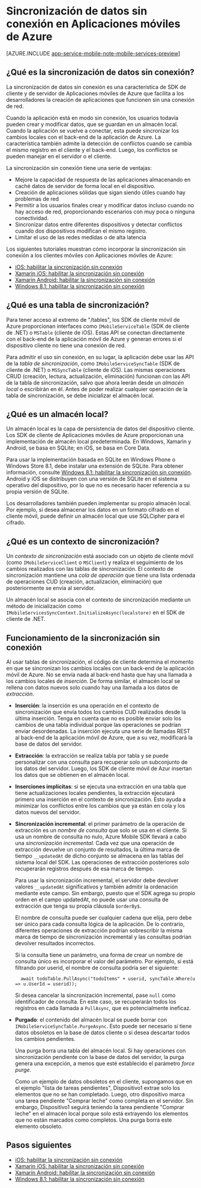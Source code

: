 <properties
	pageTitle="Sincronización de datos sin conexión en Aplicaciones móviles de Azure | Microsoft Azure"
	description="Referencia e información general conceptual de la característica de sincronización de datos sin conexión para Aplicaciones móviles de Azure"
	documentationCenter="windows"
	authors="wesmc7777"
	manager="dwrede"
	editor=""
	services="app-service\mobile"/>

<tags
	ms.service="app-service-mobile"
	ms.workload="mobile"
	ms.tgt_pltfrm="na"
	ms.devlang="multiple"
	ms.topic="article"
	ms.date="08/11/2015"
	ms.author="wesmc"/>

# Sincronización de datos sin conexión en Aplicaciones móviles de Azure

[AZURE.INCLUDE [app-service-mobile-note-mobile-services-preview](../../includes/app-service-mobile-note-mobile-services-preview.md)]

## ¿Qué es la sincronización de datos sin conexión?

La sincronización de datos sin conexión es una característica de SDK de cliente y de servidor de Aplicaciones móviles de Azure que facilita a los desarrolladores la creación de aplicaciones que funcionen sin una conexión de red.

Cuando la aplicación está en modo sin conexión, los usuarios todavía pueden crear y modificar datos, que se guardan en un almacén local. Cuando la aplicación se vuelve a conectar, esta puede sincronizar los cambios locales con el back-end de la aplicación de Azure. La característica también admite la detección de conflictos cuando se cambia el mismo registro en el cliente y el back-end. Luego, los conflictos se pueden manejar en el servidor o el cliente.

La sincronización sin conexión tiene una serie de ventajas:

* Mejore la capacidad de respuesta de las aplicaciones almacenando en caché datos de servidor de forma local en el dispositivo.
* Creación de aplicaciones sólidas que sigan siendo útiles cuando hay problemas de red
* Permitir a los usuarios finales crear y modificar datos incluso cuando no hay acceso de red, proporcionando escenarios con muy poca o ninguna conectividad.
* Sincronizar datos entre diferentes dispositivos y detectar conflictos cuando dos dispositivos modifican el mismo registro.
* Limitar el uso de las redes medidas o de alta latencia

Los siguientes tutoriales muestran cómo incorporar la sincronización sin conexión a los clientes móviles con Aplicaciones móviles de Azure:

* [iOS: habilitar la sincronización sin conexión]			
* [Xamarin iOS: habilitar la sincronización sin conexión]	
* [Xamarin Android: habilitar la sincronización sin conexión]
* [Windows 8.1: habilitar la sincronización sin conexión]	

## ¿Qué es una tabla de sincronización?

Para tener acceso al extremo de "/tables", los SDK de cliente móvil de Azure proporcionan interfaces como `IMobileServiceTable` (SDK de cliente de .NET) o `MSTable` (cliente de iOS). Estas API se conectan directamente con el back-end de la aplicación móvil de Azure y generan errores si el dispositivo cliente no tiene una conexión de red.

Para admitir el uso sin conexión, en su lugar, la aplicación debe usar las API de la *tabla de sincronización*, como `IMobileServiceSyncTable` (SDK de cliente de .NET) o `MSSyncTable` (cliente de iOS). Las mismas operaciones CRUD (creación, lectura, actualización, eliminación) funcionan con las API de la tabla de sincronización, salvo que ahora leerán desde un *almacén local* o escribirán en él. Antes de poder realizar cualquier operación de la tabla de sincronización, se debe inicializar el almacén local.

## ¿Qué es un almacén local?

Un almacén local es la capa de persistencia de datos del dispositivo cliente. Los SDK de cliente de Aplicaciones móviles de Azure proporcionan una implementación de almacén local predeterminada. En Windows, Xamarin y Android, se basa en SQLite; en iOS, se basa en Core Data.

Para usar la implementación basada en SQLite en Windows Phone o Windows Store 8.1, debe instalar una extensión de SQLite. Para obtener información, consulte [Windows 8.1: habilitar la sincronización sin conexión]. Android y iOS se distribuyen con una versión de SQLite en el sistema operativo del dispositivo, por lo que no es necesario hacer referencia a su propia versión de SQLite.

Los desarrolladores también pueden implementar su propio almacén local. Por ejemplo, si desea almacenar los datos en un formato cifrado en el cliente móvil, puede definir un almacén local que use SQLCipher para el cifrado.

## ¿Qué es un contexto de sincronización?

Un *contexto de sincronización* está asociado con un objeto de cliente móvil (como `IMobileServiceClient` o `MSClient`) y realiza el seguimiento de los cambios realizados con las tablas de sincronización. El contexto de sincronización mantiene una *cola de operación* que tiene una lista ordenada de operaciones CUD (creación, actualización, eliminación) que posteriormente se envía al servidor.

Un almacén local se asocia con el contexto de sincronización mediante un método de inicialización como `IMobileServicesSyncContext.InitializeAsync(localstore)` en el SDK de cliente de .NET.

<!-- TODO: link to client references -->


<!-- 
Client code will interact with the table using the `IMobileServiceSyncTable` interface to support offline buffering. This interface supports all the methods of `IMobileServiceTable` along with additional support for pulling data from a Mobile App backend table and merging it into a local store table. How the local table is synchronized with the backend database is mainly controlled by your logic in the client app.

The sync table uses the [System Properties](https://msdn.microsoft.com/library/azure/dn518225.aspx) on the table to implement change tracking for offline synchronization. 



* The data objects on the client should have some system properties, most are not required.
	* Managed
		* Write out the attributes
	* iOS
		*table for the entity
* Note: because the iOS local store is based on Core Data, the developer must define the following tables:
	* System tables  -->


## Funcionamiento de la sincronización sin conexión

Al usar tablas de sincronización, el código de cliente determina el momento en que se sincronizan los cambios locales con un back-end de la aplicación móvil de Azure. No se envía nada al back-end hasta que hay una llamada a los cambios locales de *inserción*. De forma similar, el almacén local se rellena con datos nuevos solo cuando hay una llamada a los datos de *extracción*.

* **Inserción**: la inserción es una operación en el contexto de sincronización que envía todos los cambios CUD realizados desde la última inserción. Tenga en cuenta que no es posible enviar solo los cambios de una tabla individual porque las operaciones se podrían enviar desordenadas. La inserción ejecuta una serie de llamadas REST al back-end de la aplicación móvil de Azure, que a su vez, modificará la base de datos del servidor.

* **Extracción**: la extracción se realiza tabla por tabla y se puede personalizar con una consulta para recuperar solo un subconjunto de los datos del servidor. Luego, los SDK de cliente móvil de Azur insertan los datos que se obtienen en el almacén local.

* **Inserciones implícitas**: si se ejecuta una extracción en una tabla que tiene actualizaciones locales pendientes, la extracción ejecutará primero una inserción en el contexto de sincronización. Esto ayuda a minimizar los conflictos entre los cambios que ya están en cola y los datos nuevos del servidor.

* **Sincronización incremental**: el primer parámetro de la operación de extracción es un *nombre de consulta* que solo se usa en el cliente. Si usa un nombre de consulta no nulo, Azure Mobile SDK llevará a cabo una *sincronización incremental*. Cada vez que una operación de extracción devuelve un conjunto de resultados, la última marca de tiempo `__updatedAt` de dicho conjunto se almacena en las tablas del sistema local del SDK. Las operaciones de extracción posteriores solo recuperarán registros después de esa marca de tiempo.

  Para usar la sincronización incremental, el servidor debe devolver valores `__updatedAt` significativos y también admitir la ordenación mediante este campo. Sin embargo, puesto que el SDK agrega su propio orden en el campo updatedAt, no puede usar una consulta de extracción que tenga su propia cláusula `$orderBy$`.

  El nombre de consulta puede ser cualquier cadena que elija, pero debe ser único para cada consulta lógica de la aplicación. De lo contrario, diferentes operaciones de extracción podrían sobrescribir la misma marca de tiempo de sincronización incremental y las consultas podrían devolver resultados incorrectos.

  Si la consulta tiene un parámetro, una forma de crear un nombre de consulta único es incorporar el valor del parámetro. Por ejemplo, si está filtrando por userid, el nombre de consulta podría ser el siguiente:

		await todoTable.PullAsync("todoItems" + userid, syncTable.Where(u => u.UserId = userid));

  Si desea cancelar la sincronización incremental, pase `null` como identificador de consulta. En este caso, se recuperarán todos los registros en cada llamada a `PullAsync`, que es potencialmente ineficaz.

 

<!--   mymobileservice-code.azurewebsites.net/tables/TodoItem?$filter=(__updatedAt ge datetimeoffset'1970-01-01T00:00:00.0000000%2B00:00')&$orderby=__updatedAt&$skip=0&$top=50&__includeDeleted=true&__systemproperties=__updatedAt%2C__deleted
 -->
* **Purgado**: el contenido del almacén local se puede borrar con `IMobileServiceSyncTable.PurgeAsync`. Esto puede ser necesario si tiene datos obsoletos en la base de datos cliente o si desea descartar todos los cambios pendientes.

  Una purga borra una tabla del almacén local. Si hay operaciones con sincronización pendiente con la base de datos del servidor, la purga genera una excepción, a menos que esté establecido el parámetro *force purge*.

  Como un ejemplo de datos obsoletos en el cliente, supongamos que en el ejemplo "lista de tareas pendientes", Dispositivo1 extrae solo los elementos que no se han completado. Luego, otro dispositivo marca una tarea pendiente "Comprar leche" como completa en el servidor. Sin embargo, Dispositivo1 seguirá teniendo la tarea pendiente "Comprar leche" en el almacén local porque solo está extrayendo los elementos que no están marcados como completos. Una purga borra este elemento obsoleto.
 
## Pasos siguientes

* [iOS: habilitar la sincronización sin conexión]			
* [Xamarin iOS: habilitar la sincronización sin conexión]	
* [Xamarin Android: habilitar la sincronización sin conexión]
* [Windows 8.1: habilitar la sincronización sin conexión]	

<!-- Links -->

[iOS: habilitar la sincronización sin conexión]: ../app-service-mobile-ios-get-started-offline-data-preview.md
[Xamarin iOS: habilitar la sincronización sin conexión]: ../app-service-mobile-xamarin-ios-get-started-offline-data-preview.md
[Xamarin Android: habilitar la sincronización sin conexión]: ../app-service-mobile-xamarin-ios-get-started-offline-data-preview.md
[Windows 8.1: habilitar la sincronización sin conexión]: ../app-service-mobile-windows-store-dotnet-get-started-offline-data-preview.md

<!---HONumber=August15_HO8-->